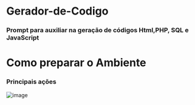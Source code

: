 # Gerador-de-Codigo

### Prompt para auxiliar na geração de códigos Html,PHP, SQL e JavaScript

# Como preparar o Ambiente

### Principais ações
![image](https://github.com/user-attachments/assets/ab916fcc-a704-432a-b663-6d0583926734)
